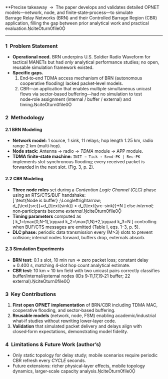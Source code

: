 **Precise takeaway → The paper develops and validates detailed OPNET models—network, node, and finite‑state‑process—to simulate Barrage Relay Networks (BRN) and their Controlled Barrage Region (CBR) application, filling the gap between prior analytical work and practical evaluation.citeturn0file0  

---

### 1  Problem Statement  
- **Operational need.** BRN underpins U.S. Soldier Radio Waveform for tactical MANETs but had *only* analytical performance studies; no open, reusable simulation framework existed.  
- **Specific gaps.**  
  1. End‑to‑end TDMA access mechanism of BRN (autonomous cooperative flooding) lacked packet‑level models.  
  2. CBR—an application that enables multiple simultaneous unicast flows via sector‑based buffering—had no simulation to test node‑role assignment (internal / buffer / external) and timing.citeturn0file0  

### 2  Methodology  
#### 2.1 BRN Modeling  
- **Network model:** 1 source, 1 sink, 11 relays; hop length 1.25 km, radio range 2 km (multi‑hop).  
- **Node stack:** Antenna → radio → *TDMA* module → APP module.  
- **TDMA finite‑state machine:** `INIT → Tick → Send‑PK | Rec‑PK` implements slot‑synchronous flooding; every received packet is forwarded in the next slot. (Fig. 3, p. 2).  

#### 2.2 CBR Modeling  
- **Three node roles** set during a *Contention Logic Channel (CLC)* phase using an RTS/CTS/BUF handshake:  
  \[
  \text{Node is buffer} \;\Longleftrightarrow\; d_{\text{src}}+d_{\text{sink}} > d_{\text{src–sink}}+N
  \]
  else *internal*; non‑participants become *external*.citeturn0file0  
- **Timing parameters** computed as  
  \[
  k_1=\max(0,N-1),\qquad k_2=\max(1,N)+2,\qquad k_3=N
  \]
  controlling when BUF/CTS messages are emitted (Table I, eqs. 1–3, p. 5).  
- **DLC phase:** periodic data transmission every \(M>3\) slots to prevent collision; internal nodes forward, buffers drop, externals absorb.  

#### 2.3 Simulation Experiments  
- **BRN test:** 0.1 s slot, 10 min run ⇒ zero packet loss; constant delay ≈ 0.400 s, matching 4‑slot hop count analytical estimate.  
- **CBR test:** 10 km × 10 km field with two unicast pairs correctly classifies buffer/internal/external nodes (IDs 9‑11,17,19‑21 buffer; 22 external).citeturn0file0  

### 3  Key Contributions  
1. **First open OPNET implementation** of BRN/CBR including TDMA MAC, cooperative flooding, and sector‑based buffering.  
2. **Reusable models** (network, node, FSM) enabling academic/industrial what‑if studies without rewriting lower‑layer code.  
3. **Validation** that simulated packet delivery and delays align with closed‑form expectations, demonstrating model fidelity.  

### 4  Limitations & Future Work (author’s)  
- Only static topology for delay study; mobile scenarios require periodic CBR refresh every *CYCLE* seconds.  
- Future extensions: richer physical‑layer effects, mobile topology dynamics, larger‑scale capacity analysis.citeturn0file0